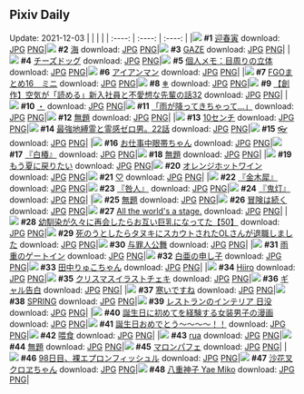 ## Pixiv Daily
Update: 2021-12-03
|      |      |      |
| :----: | :----: | :----: |
|![](https://pixiv.microyu.workers.dev/c/240x480/img-master/img/2021/12/02/00/00/10/94505020_p0_master1200.jpg) **#1** [迎春寅](https://www.pixiv.net/artworks/94505020) download: [JPG](https://pixiv.microyu.workers.dev/img-original/img/2021/12/02/00/00/10/94505020_p0.jpg) [PNG](https://pixiv.microyu.workers.dev/img-original/img/2021/12/02/00/00/10/94505020_p0.png)|![](https://pixiv.microyu.workers.dev/c/240x480/img-master/img/2021/12/01/00/00/40/94484449_p0_master1200.jpg) **#2** [海](https://www.pixiv.net/artworks/94484449) download: [JPG](https://pixiv.microyu.workers.dev/img-original/img/2021/12/01/00/00/40/94484449_p0.jpg) [PNG](https://pixiv.microyu.workers.dev/img-original/img/2021/12/01/00/00/40/94484449_p0.png)|![](https://pixiv.microyu.workers.dev/c/240x480/img-master/img/2021/12/01/19/43/09/94498598_p0_master1200.jpg) **#3** [GAZE](https://www.pixiv.net/artworks/94498598) download: [JPG](https://pixiv.microyu.workers.dev/img-original/img/2021/12/01/19/43/09/94498598_p0.jpg) [PNG](https://pixiv.microyu.workers.dev/img-original/img/2021/12/01/19/43/09/94498598_p0.png)|
|![](https://pixiv.microyu.workers.dev/c/240x480/img-master/img/2021/12/01/07/30/00/94489844_p0_master1200.jpg) **#4** [チーズドッグ](https://www.pixiv.net/artworks/94489844) download: [JPG](https://pixiv.microyu.workers.dev/img-original/img/2021/12/01/07/30/00/94489844_p0.jpg) [PNG](https://pixiv.microyu.workers.dev/img-original/img/2021/12/01/07/30/00/94489844_p0.png)|![](https://pixiv.microyu.workers.dev/c/240x480/img-master/img/2021/12/01/09/00/01/94490602_p0_master1200.jpg) **#5** [個人メモ：目周りの立体](https://www.pixiv.net/artworks/94490602) download: [JPG](https://pixiv.microyu.workers.dev/img-original/img/2021/12/01/09/00/01/94490602_p0.jpg) [PNG](https://pixiv.microyu.workers.dev/img-original/img/2021/12/01/09/00/01/94490602_p0.png)|![](https://pixiv.microyu.workers.dev/c/240x480/img-master/img/2021/12/01/00/09/50/94484880_p0_master1200.jpg) **#6** [アイアンマン](https://www.pixiv.net/artworks/94484880) download: [JPG](https://pixiv.microyu.workers.dev/img-original/img/2021/12/01/00/09/50/94484880_p0.jpg) [PNG](https://pixiv.microyu.workers.dev/img-original/img/2021/12/01/00/09/50/94484880_p0.png)|
|![](https://pixiv.microyu.workers.dev/c/240x480/img-master/img/2021/12/02/07/15/31/94510097_p0_master1200.jpg) **#7** [FGOまとめ16　ミニ](https://www.pixiv.net/artworks/94510097) download: [JPG](https://pixiv.microyu.workers.dev/img-original/img/2021/12/02/07/15/31/94510097_p0.jpg) [PNG](https://pixiv.microyu.workers.dev/img-original/img/2021/12/02/07/15/31/94510097_p0.png)|![](https://pixiv.microyu.workers.dev/c/240x480/img-master/img/2021/12/01/02/49/37/94487796_p0_master1200.jpg) **#8** [❄](https://www.pixiv.net/artworks/94487796) download: [JPG](https://pixiv.microyu.workers.dev/img-original/img/2021/12/01/02/49/37/94487796_p0.jpg) [PNG](https://pixiv.microyu.workers.dev/img-original/img/2021/12/01/02/49/37/94487796_p0.png)|![](https://pixiv.microyu.workers.dev/c/240x480/img-master/img/2021/12/02/18/24/48/94517099_p0_master1200.jpg) **#9** [【創作】空気が「読める」新入社員と不愛想な先輩の話32](https://www.pixiv.net/artworks/94517099) download: [JPG](https://pixiv.microyu.workers.dev/img-original/img/2021/12/02/18/24/48/94517099_p0.jpg) [PNG](https://pixiv.microyu.workers.dev/img-original/img/2021/12/02/18/24/48/94517099_p0.png)|
|![](https://pixiv.microyu.workers.dev/c/240x480/img-master/img/2021/12/01/02/55/09/94487839_p0_master1200.jpg) **#10** [・](https://www.pixiv.net/artworks/94487839) download: [JPG](https://pixiv.microyu.workers.dev/img-original/img/2021/12/01/02/55/09/94487839_p0.jpg) [PNG](https://pixiv.microyu.workers.dev/img-original/img/2021/12/01/02/55/09/94487839_p0.png)|![](https://pixiv.microyu.workers.dev/c/240x480/img-master/img/2021/12/02/00/18/38/94505675_p0_master1200.jpg) **#11** [「雨が降ってきちゃって…」](https://www.pixiv.net/artworks/94505675) download: [JPG](https://pixiv.microyu.workers.dev/img-original/img/2021/12/02/00/18/38/94505675_p0.jpg) [PNG](https://pixiv.microyu.workers.dev/img-original/img/2021/12/02/00/18/38/94505675_p0.png)|![](https://pixiv.microyu.workers.dev/c/240x480/img-master/img/2021/12/02/00/00/05/94504960_p0_master1200.jpg) **#12** [無題](https://www.pixiv.net/artworks/94504960) download: [JPG](https://pixiv.microyu.workers.dev/img-original/img/2021/12/02/00/00/05/94504960_p0.jpg) [PNG](https://pixiv.microyu.workers.dev/img-original/img/2021/12/02/00/00/05/94504960_p0.png)|
|![](https://pixiv.microyu.workers.dev/c/240x480/img-master/img/2021/12/02/19/47/46/94518519_p0_master1200.jpg) **#13** [10センチ](https://www.pixiv.net/artworks/94518519) download: [JPG](https://pixiv.microyu.workers.dev/img-original/img/2021/12/02/19/47/46/94518519_p0.jpg) [PNG](https://pixiv.microyu.workers.dev/img-original/img/2021/12/02/19/47/46/94518519_p0.png)|![](https://pixiv.microyu.workers.dev/c/240x480/img-master/img/2021/12/01/10/08/10/94491091_p0_master1200.jpg) **#14** [最強地縛霊と霊感ゼロ男。22話](https://www.pixiv.net/artworks/94491091) download: [JPG](https://pixiv.microyu.workers.dev/img-original/img/2021/12/01/10/08/10/94491091_p0.jpg) [PNG](https://pixiv.microyu.workers.dev/img-original/img/2021/12/01/10/08/10/94491091_p0.png)|![](https://pixiv.microyu.workers.dev/c/240x480/img-master/img/2021/12/01/00/00/41/94484452_p0_master1200.jpg) **#15** [👓](https://www.pixiv.net/artworks/94484452) download: [JPG](https://pixiv.microyu.workers.dev/img-original/img/2021/12/01/00/00/41/94484452_p0.jpg) [PNG](https://pixiv.microyu.workers.dev/img-original/img/2021/12/01/00/00/41/94484452_p0.png)|
|![](https://pixiv.microyu.workers.dev/c/240x480/img-master/img/2021/12/01/19/49/26/94498734_p0_master1200.jpg) **#16** [お仕事中眼帯ちゃん](https://www.pixiv.net/artworks/94498734) download: [JPG](https://pixiv.microyu.workers.dev/img-original/img/2021/12/01/19/49/26/94498734_p0.jpg) [PNG](https://pixiv.microyu.workers.dev/img-original/img/2021/12/01/19/49/26/94498734_p0.png)|![](https://pixiv.microyu.workers.dev/c/240x480/img-master/img/2021/12/01/00/00/18/94484352_p0_master1200.jpg) **#17** [『白椿』](https://www.pixiv.net/artworks/94484352) download: [JPG](https://pixiv.microyu.workers.dev/img-original/img/2021/12/01/00/00/18/94484352_p0.jpg) [PNG](https://pixiv.microyu.workers.dev/img-original/img/2021/12/01/00/00/18/94484352_p0.png)|![](https://pixiv.microyu.workers.dev/c/240x480/img-master/img/2021/12/01/00/11/22/94484932_p0_master1200.jpg) **#18** [無題](https://www.pixiv.net/artworks/94484932) download: [JPG](https://pixiv.microyu.workers.dev/img-original/img/2021/12/01/00/11/22/94484932_p0.jpg) [PNG](https://pixiv.microyu.workers.dev/img-original/img/2021/12/01/00/11/22/94484932_p0.png)|
|![](https://pixiv.microyu.workers.dev/c/240x480/img-master/img/2021/12/01/21/56/17/94501703_p0_master1200.jpg) **#19** [もう夏に戻りたい](https://www.pixiv.net/artworks/94501703) download: [JPG](https://pixiv.microyu.workers.dev/img-original/img/2021/12/01/21/56/17/94501703_p0.jpg) [PNG](https://pixiv.microyu.workers.dev/img-original/img/2021/12/01/21/56/17/94501703_p0.png)|![](https://pixiv.microyu.workers.dev/c/240x480/img-master/img/2021/12/01/20/30/01/94499660_p0_master1200.jpg) **#20** [オレンジホットワイン](https://www.pixiv.net/artworks/94499660) download: [JPG](https://pixiv.microyu.workers.dev/img-original/img/2021/12/01/20/30/01/94499660_p0.jpg) [PNG](https://pixiv.microyu.workers.dev/img-original/img/2021/12/01/20/30/01/94499660_p0.png)|![](https://pixiv.microyu.workers.dev/c/240x480/img-master/img/2021/12/01/00/00/18/94484346_p0_master1200.jpg) **#21** [♡](https://www.pixiv.net/artworks/94484346) download: [JPG](https://pixiv.microyu.workers.dev/img-original/img/2021/12/01/00/00/18/94484346_p0.jpg) [PNG](https://pixiv.microyu.workers.dev/img-original/img/2021/12/01/00/00/18/94484346_p0.png)|
|![](https://pixiv.microyu.workers.dev/c/240x480/img-master/img/2021/12/01/00/00/08/94484291_p0_master1200.jpg) **#22** [『金木犀』](https://www.pixiv.net/artworks/94484291) download: [JPG](https://pixiv.microyu.workers.dev/img-original/img/2021/12/01/00/00/08/94484291_p0.jpg) [PNG](https://pixiv.microyu.workers.dev/img-original/img/2021/12/01/00/00/08/94484291_p0.png)|![](https://pixiv.microyu.workers.dev/c/240x480/img-master/img/2021/12/01/00/00/05/94484272_p0_master1200.jpg) **#23** [『咎人』](https://www.pixiv.net/artworks/94484272) download: [JPG](https://pixiv.microyu.workers.dev/img-original/img/2021/12/01/00/00/05/94484272_p0.jpg) [PNG](https://pixiv.microyu.workers.dev/img-original/img/2021/12/01/00/00/05/94484272_p0.png)|![](https://pixiv.microyu.workers.dev/c/240x480/img-master/img/2021/12/01/00/00/07/94484286_p0_master1200.jpg) **#24** [『鬼灯』](https://www.pixiv.net/artworks/94484286) download: [JPG](https://pixiv.microyu.workers.dev/img-original/img/2021/12/01/00/00/07/94484286_p0.jpg) [PNG](https://pixiv.microyu.workers.dev/img-original/img/2021/12/01/00/00/07/94484286_p0.png)|
|![](https://pixiv.microyu.workers.dev/c/240x480/img-master/img/2021/12/02/09/14/57/94511015_p0_master1200.jpg) **#25** [無題](https://www.pixiv.net/artworks/94511015) download: [JPG](https://pixiv.microyu.workers.dev/img-original/img/2021/12/02/09/14/57/94511015_p0.jpg) [PNG](https://pixiv.microyu.workers.dev/img-original/img/2021/12/02/09/14/57/94511015_p0.png)|![](https://pixiv.microyu.workers.dev/c/240x480/img-master/img/2021/12/01/23/19/50/94503838_p0_master1200.jpg) **#26** [冒険は続く](https://www.pixiv.net/artworks/94503838) download: [JPG](https://pixiv.microyu.workers.dev/img-original/img/2021/12/01/23/19/50/94503838_p0.jpg) [PNG](https://pixiv.microyu.workers.dev/img-original/img/2021/12/01/23/19/50/94503838_p0.png)|![](https://pixiv.microyu.workers.dev/c/240x480/img-master/img/2021/12/02/22/43/52/94522548_p0_master1200.jpg) **#27** [All the world's a stage.](https://www.pixiv.net/artworks/94522548) download: [JPG](https://pixiv.microyu.workers.dev/img-original/img/2021/12/02/22/43/52/94522548_p0.jpg) [PNG](https://pixiv.microyu.workers.dev/img-original/img/2021/12/02/22/43/52/94522548_p0.png)|
|![](https://pixiv.microyu.workers.dev/c/240x480/img-master/img/2021/12/02/00/00/25/94505089_p0_master1200.jpg) **#28** [幼馴染が久々に再会したらお互い巨乳になってた【50】](https://www.pixiv.net/artworks/94505089) download: [JPG](https://pixiv.microyu.workers.dev/img-original/img/2021/12/02/00/00/25/94505089_p0.jpg) [PNG](https://pixiv.microyu.workers.dev/img-original/img/2021/12/02/00/00/25/94505089_p0.png)|![](https://pixiv.microyu.workers.dev/c/240x480/img-master/img/2021/12/02/00/00/28/94505096_p0_master1200.jpg) **#29** [死のうとしたらタヌキにスカウトされたOLさんが退職しました](https://www.pixiv.net/artworks/94505096) download: [JPG](https://pixiv.microyu.workers.dev/img-original/img/2021/12/02/00/00/28/94505096_p0.jpg) [PNG](https://pixiv.microyu.workers.dev/img-original/img/2021/12/02/00/00/28/94505096_p0.png)|![](https://pixiv.microyu.workers.dev/c/240x480/img-master/img/2021/12/01/00/39/25/94485725_p0_master1200.jpg) **#30** [与罪人公舞](https://www.pixiv.net/artworks/94485725) download: [JPG](https://pixiv.microyu.workers.dev/img-original/img/2021/12/01/00/39/25/94485725_p0.jpg) [PNG](https://pixiv.microyu.workers.dev/img-original/img/2021/12/01/00/39/25/94485725_p0.png)|
|![](https://pixiv.microyu.workers.dev/c/240x480/img-master/img/2021/12/01/00/00/11/94484306_p0_master1200.jpg) **#31** [雨重のゲートイン](https://www.pixiv.net/artworks/94484306) download: [JPG](https://pixiv.microyu.workers.dev/img-original/img/2021/12/01/00/00/11/94484306_p0.jpg) [PNG](https://pixiv.microyu.workers.dev/img-original/img/2021/12/01/00/00/11/94484306_p0.png)|![](https://pixiv.microyu.workers.dev/c/240x480/img-master/img/2021/12/01/20/03/52/94499065_p0_master1200.jpg) **#32** [白亜の申し子](https://www.pixiv.net/artworks/94499065) download: [JPG](https://pixiv.microyu.workers.dev/img-original/img/2021/12/01/20/03/52/94499065_p0.jpg) [PNG](https://pixiv.microyu.workers.dev/img-original/img/2021/12/01/20/03/52/94499065_p0.png)|![](https://pixiv.microyu.workers.dev/c/240x480/img-master/img/2021/12/01/05/00/00/94488776_p0_master1200.jpg) **#33** [田中りゅこちゃん](https://www.pixiv.net/artworks/94488776) download: [JPG](https://pixiv.microyu.workers.dev/img-original/img/2021/12/01/05/00/00/94488776_p0.jpg) [PNG](https://pixiv.microyu.workers.dev/img-original/img/2021/12/01/05/00/00/94488776_p0.png)|
|![](https://pixiv.microyu.workers.dev/c/240x480/img-master/img/2021/12/01/00/06/09/94484742_p0_master1200.jpg) **#34** [Hiiro](https://www.pixiv.net/artworks/94484742) download: [JPG](https://pixiv.microyu.workers.dev/img-original/img/2021/12/01/00/06/09/94484742_p0.jpg) [PNG](https://pixiv.microyu.workers.dev/img-original/img/2021/12/01/00/06/09/94484742_p0.png)|![](https://pixiv.microyu.workers.dev/c/240x480/img-master/img/2021/12/01/05/35/25/94489040_p0_master1200.jpg) **#35** [クリスマスイラストチェキ](https://www.pixiv.net/artworks/94489040) download: [JPG](https://pixiv.microyu.workers.dev/img-original/img/2021/12/01/05/35/25/94489040_p0.jpg) [PNG](https://pixiv.microyu.workers.dev/img-original/img/2021/12/01/05/35/25/94489040_p0.png)|![](https://pixiv.microyu.workers.dev/c/240x480/img-master/img/2021/12/01/00/45/35/94485867_p0_master1200.jpg) **#36** [ギャル告白](https://www.pixiv.net/artworks/94485867) download: [JPG](https://pixiv.microyu.workers.dev/img-original/img/2021/12/01/00/45/35/94485867_p0.jpg) [PNG](https://pixiv.microyu.workers.dev/img-original/img/2021/12/01/00/45/35/94485867_p0.png)|
|![](https://pixiv.microyu.workers.dev/c/240x480/img-master/img/2021/12/02/00/00/05/94504966_p0_master1200.jpg) **#37** [寒いですね](https://www.pixiv.net/artworks/94504966) download: [JPG](https://pixiv.microyu.workers.dev/img-original/img/2021/12/02/00/00/05/94504966_p0.jpg) [PNG](https://pixiv.microyu.workers.dev/img-original/img/2021/12/02/00/00/05/94504966_p0.png)|![](https://pixiv.microyu.workers.dev/c/240x480/img-master/img/2021/12/01/00/00/05/94484271_p0_master1200.jpg) **#38** [SPRING](https://www.pixiv.net/artworks/94484271) download: [JPG](https://pixiv.microyu.workers.dev/img-original/img/2021/12/01/00/00/05/94484271_p0.jpg) [PNG](https://pixiv.microyu.workers.dev/img-original/img/2021/12/01/00/00/05/94484271_p0.png)|![](https://pixiv.microyu.workers.dev/c/240x480/img-master/img/2021/12/01/00/00/33/94484427_p0_master1200.jpg) **#39** [レストランのインテリア  日没](https://www.pixiv.net/artworks/94484427) download: [JPG](https://pixiv.microyu.workers.dev/img-original/img/2021/12/01/00/00/33/94484427_p0.jpg) [PNG](https://pixiv.microyu.workers.dev/img-original/img/2021/12/01/00/00/33/94484427_p0.png)|
|![](https://pixiv.microyu.workers.dev/c/240x480/img-master/img/2021/12/01/19/30/02/94498331_p0_master1200.jpg) **#40** [誕生日に初めてを経験する女装男子の漫画](https://www.pixiv.net/artworks/94498331) download: [JPG](https://pixiv.microyu.workers.dev/img-original/img/2021/12/01/19/30/02/94498331_p0.jpg) [PNG](https://pixiv.microyu.workers.dev/img-original/img/2021/12/01/19/30/02/94498331_p0.png)|![](https://pixiv.microyu.workers.dev/c/240x480/img-master/img/2021/12/02/13/47/39/94513539_p0_master1200.jpg) **#41** [誕生日おめでとう～～～～！！](https://www.pixiv.net/artworks/94513539) download: [JPG](https://pixiv.microyu.workers.dev/img-original/img/2021/12/02/13/47/39/94513539_p0.jpg) [PNG](https://pixiv.microyu.workers.dev/img-original/img/2021/12/02/13/47/39/94513539_p0.png)|![](https://pixiv.microyu.workers.dev/c/240x480/img-master/img/2021/12/01/15/10/14/94494258_p0_master1200.jpg) **#42** [喂食](https://www.pixiv.net/artworks/94494258) download: [JPG](https://pixiv.microyu.workers.dev/img-original/img/2021/12/01/15/10/14/94494258_p0.jpg) [PNG](https://pixiv.microyu.workers.dev/img-original/img/2021/12/01/15/10/14/94494258_p0.png)|
|![](https://pixiv.microyu.workers.dev/c/240x480/img-master/img/2021/12/01/00/30/43/94485533_p0_master1200.jpg) **#43** [rua](https://www.pixiv.net/artworks/94485533) download: [JPG](https://pixiv.microyu.workers.dev/img-original/img/2021/12/01/00/30/43/94485533_p0.jpg) [PNG](https://pixiv.microyu.workers.dev/img-original/img/2021/12/01/00/30/43/94485533_p0.png)|![](https://pixiv.microyu.workers.dev/c/240x480/img-master/img/2021/12/01/17/01/39/94495725_p0_master1200.jpg) **#44** [無題](https://www.pixiv.net/artworks/94495725) download: [JPG](https://pixiv.microyu.workers.dev/img-original/img/2021/12/01/17/01/39/94495725_p0.jpg) [PNG](https://pixiv.microyu.workers.dev/img-original/img/2021/12/01/17/01/39/94495725_p0.png)|![](https://pixiv.microyu.workers.dev/c/240x480/img-master/img/2021/12/02/22/16/04/94521896_p0_master1200.jpg) **#45** [マロンパフェ](https://www.pixiv.net/artworks/94521896) download: [JPG](https://pixiv.microyu.workers.dev/img-original/img/2021/12/02/22/16/04/94521896_p0.jpg) [PNG](https://pixiv.microyu.workers.dev/img-original/img/2021/12/02/22/16/04/94521896_p0.png)|
|![](https://pixiv.microyu.workers.dev/c/240x480/img-master/img/2021/12/01/00/40/42/94485759_p0_master1200.jpg) **#46** [98日目、裸エプロンフィッシュル](https://www.pixiv.net/artworks/94485759) download: [JPG](https://pixiv.microyu.workers.dev/img-original/img/2021/12/01/00/40/42/94485759_p0.jpg) [PNG](https://pixiv.microyu.workers.dev/img-original/img/2021/12/01/00/40/42/94485759_p0.png)|![](https://pixiv.microyu.workers.dev/c/240x480/img-master/img/2021/12/01/00/01/36/94484530_p0_master1200.jpg) **#47** [沙花叉クロヱちゃん](https://www.pixiv.net/artworks/94484530) download: [JPG](https://pixiv.microyu.workers.dev/img-original/img/2021/12/01/00/01/36/94484530_p0.jpg) [PNG](https://pixiv.microyu.workers.dev/img-original/img/2021/12/01/00/01/36/94484530_p0.png)|![](https://pixiv.microyu.workers.dev/c/240x480/img-master/img/2021/12/01/23/01/34/94503355_p0_master1200.jpg) **#48** [八重神子 Yae Miko](https://www.pixiv.net/artworks/94503355) download: [JPG](https://pixiv.microyu.workers.dev/img-original/img/2021/12/01/23/01/34/94503355_p0.jpg) [PNG](https://pixiv.microyu.workers.dev/img-original/img/2021/12/01/23/01/34/94503355_p0.png)|
